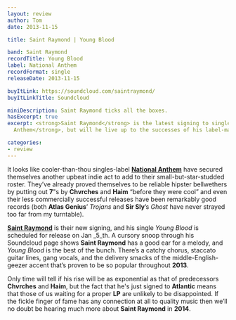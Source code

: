 ```yaml
---
layout: review
author: Tom
date: 2013-11-15

title: Saint Raymond | Young Blood

band: Saint Raymond
recordTitle: Young Blood
label: National Anthem
recordFormat: single
releaseDate: 2013-11-15

buyItLink: https://soundcloud.com/saintraymond/
buyItLinkTitle: Soundcloud

miniDescription: Saint Raymond ticks all the boxes.
hasExcerpt: true
excerpt: <strong>Saint Raymond</strong> is the latest signing to singles-label <strong>National
  Anthem</strong>, but will he live up to the successes of his label-mates?

categories:
- review
---
```


It looks like cooler-than-thou singles-label **[National Anthem](http://www.national-anthem.co.uk/artists/)** have secured themselves another upbeat indie act to add to their small-but-star-studded roster. They’ve already proved themselves to be reliable hipster bellwethers by putting out **7**"s by **Chvrches** and **Haim** “before they were cool” and even their less commercially successful releases have been remarkably good records (both **Atlas Genius**’ *Trojans* and **Sir Sly**’s *Ghost* have never strayed too far from my turntable).

**[Saint Raymond](https://soundcloud.com/saintraymond/)** is their new signing, and his single *Young Blood* is scheduled for release on Jan _5_th. A cursory snoop through his Soundcloud page shows **Saint Raymond** has a good ear for a melody, and *Young Blood* is the best of the bunch. There’s a catchy chorus, staccato guitar lines, gang vocals, and the delivery smacks of the middle-English-geezer accent that’s proven to be so popular throughout **2013**.

Only time will tell if his rise will be as exponential as that of predecessors **Chvrches** and **Haim**, but the fact that he's just signed to **Atlantic** means that those of us waiting for a proper **LP** are unlikely to be disappointed. If the fickle finger of fame has any connection at all to quality music then we’ll no doubt be hearing much more about **Saint Raymond** in **2014**.


